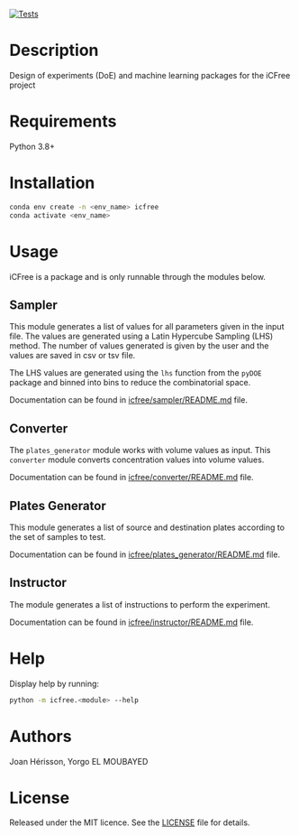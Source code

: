 [![Tests](https://github.com/brsynth/icfree-ml/actions/workflows/test.yml/badge.svg)](https://github.com/brsynth/icfree-ml/actions/workflows/test.yml)

# Description

Design of experiments (DoE) and machine learning packages for the iCFree project

# Requirements

Python 3.8+

# Installation

~~~bash
conda env create -n <env_name> icfree
conda activate <env_name>
~~~

# Usage
iCFree is a package and is only runnable through the modules below.

## Sampler
This module generates a list of values for all parameters given in the input file. The values are generated using a Latin Hypercube Sampling (LHS) method. The number of values generated is given by the user and the values are saved in csv or tsv file.

The LHS values are generated using the `lhs` function from the `pyDOE` package and binned into bins to reduce the combinatorial space.

Documentation can be found in [icfree/sampler/README.md](icfree/sampler/README.md) file.

## Converter
The `plates_generator` module works with volume values as input. This `converter` module converts concentration values into volume values.

Documentation can be found in [icfree/converter/README.md](icfree/converter/README.md) file.


## Plates Generator
This module generates a list of source and destination plates according to the set of samples to test.

Documentation can be found in [icfree/plates_generator/README.md](icfree/plates_generator/README.md) file.

## Instructor
The module generates a list of instructions to perform the experiment.

Documentation can be found in [icfree/instructor/README.md](icfree/instructor/README.md) file.

# Help
Display help by running:
~~~bash
python -m icfree.<module> --help
~~~

# Authors
Joan Hérisson, Yorgo EL MOUBAYED

# License
Released under the MIT licence. See the [LICENSE](https://github.com/brsynth/icfree-ml/blob/main/LICENSE.md) file for details.

